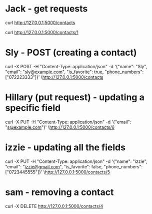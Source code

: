 # Jack - get requests

curl http://127.0.0.1:5000/contacts

curl http://127.0.0.1:5000/contacts/1


# Sly - POST (creating a contact)

curl -X POST -H "Content-Type: application/json" \-d '{"name": "Sly", "email": "sly@example.com", "is_favorite": true, "phone_numbers": ["072223333"]}' \http://127.0.0.1:5000/contacts


# Hillary (put request) - updating a specific field

curl -X PUT -H "Content-Type: application/json" \-d '{"email": "s@example.com"}' \http://127.0.0.1:5000/contacts/6

# izzie - updating all the fields

curl -X PUT -H "Content-Type: application/json" \-d '{"name": "izzie", "email": "izzie@gmail.com", "is_favorite": false, "phone_numbers": ["0723445555"]}' \http://127.0.0.1:5000/contacts/5

# sam - removing a contact

curl -X DELETE http://127.0.0.1:5000/contacts/4

































